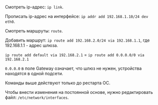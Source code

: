 Смотреть ip-адрес: `ip link`.

Прописать ip-адрес на интерфейсе: `ip addr add 192.168.1.10/24 dev eth0`.

Смотреть маршруты: `route`.

Добавить маршрут: `ip route add 192.168.2.0/24 via 192.168.1.1`, где 192.168.1.1 - адрес шлюза.

`ip route add default via 192.168.2.1` = `ip route add 0.0.0.0/0 via 192.168.2.1`

`0.0.0.0` в поле Gateway означает, что шлюз не нужен, устройства находятся в одной подсети.

Команды выше действуют только до рестарта ОС.

Чтобы внести изменения на постоянной основе, нужно редактировать файл: `/etc/network/interfaces`.